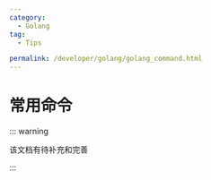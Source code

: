```yaml
---
category:
  - Golang
tag:
  - Tips

permalink: /developer/golang/golang_command.html
---
```


# 常用命令

::: warning

该文档有待补充和完善

:::

